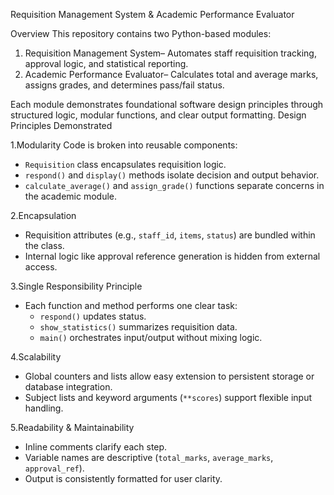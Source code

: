Requisition Management System & Academic Performance Evaluator

 Overview
This repository contains two Python-based modules:

1. Requisition Management System– Automates staff requisition tracking, approval logic, and statistical reporting.
2. Academic Performance Evaluator– Calculates total and average marks, assigns grades, and determines pass/fail status.

Each module demonstrates foundational software design principles through structured logic, modular functions, and clear output formatting.
Design Principles Demonstrated

1.Modularity
Code is broken into reusable components:
  - `Requisition` class encapsulates requisition logic.
  - `respond()` and `display()` methods isolate decision and output behavior.
  - `calculate_average()` and `assign_grade()` functions separate concerns in the academic module.

2.Encapsulation
- Requisition attributes (e.g., `staff_id`, `items`, `status`) are bundled within the class.
- Internal logic like approval reference generation is hidden from external access.

3.Single Responsibility Principle
- Each function and method performs one clear task:
  - `respond()` updates status.
  - `show_statistics()` summarizes requisition data.
  - `main()` orchestrates input/output without mixing logic.
    
 4.Scalability
- Global counters and lists allow easy extension to persistent storage or database integration.
- Subject lists and keyword arguments (`**scores`) support flexible input handling.

5.Readability & Maintainability
- Inline comments clarify each step.
- Variable names are descriptive (`total_marks`, `average_marks`, `approval_ref`).
- Output is consistently formatted for user clarity.


